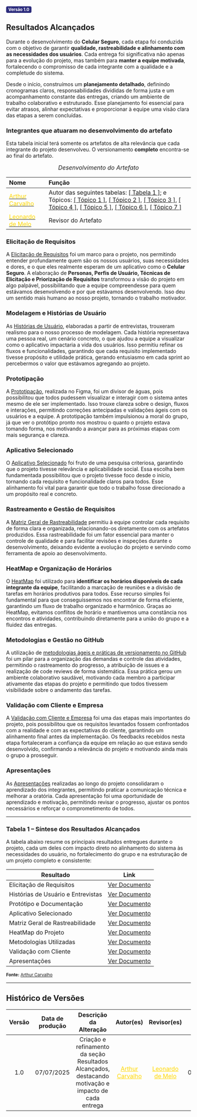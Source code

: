 <span style="background-color:#2c2c7c; color:white; font-size:0.8em; font-weight: bold; padding:2px 6px; border-radius:4px;">Versão 1.0</span>

## Resultados Alcançados

Durante o desenvolvimento do **Celular Seguro**, cada etapa foi conduzida com o objetivo de garantir **qualidade, rastreabilidade e alinhamento com as necessidades dos usuários**. Cada entrega foi significativa não apenas para a evolução do projeto, mas também para **manter a equipe motivada**, fortalecendo o compromisso de cada integrante com a qualidade e a completude do sistema.

Desde o início, construímos um **planejamento detalhado**, definindo cronogramas claros, responsabilidades divididas de forma justa e um acompanhamento constante das entregas, criando um ambiente de trabalho colaborativo e estruturado. Esse planejamento foi essencial para evitar atrasos, alinhar expectativas e proporcionar à equipe uma visão clara das etapas a serem concluídas.

### Integrantes que atuaram no desenvolvimento do artefato

Esta tabela inicial terá somente os artefatos de alta relevância que cada integrante do projeto desenvolveu. O versionamento **completo** encontra-se ao final do artefato.

<font size="3"><p style="text-align: center">_Desenvolvimento do Artefato_</p></font>

| Nome | Função |
| :--- | :--- |
| [<span style="color:gold;">Arthur Carvalho</span>](https://github.com/arthurlleite) | Autor das seguintes tabelas: [[ Tabela 1 ]](https://requisitos-de-software.github.io/2025.1-CelularSeguro/documento-entrega-final/resultados-alcancados/#tabela-1-sintese-dos-resultados-alcancados); e Tópicos: [[ Tópico 1 ]](https://requisitos-de-software.github.io/2025.1-CelularSeguro/documento-entrega-final/resultados-alcancados/#modelagem-e-historias-de-usuario), [[ Tópico 2 ]](https://requisitos-de-software.github.io/2025.1-CelularSeguro/documento-entrega-final/resultados-alcancados/#prototipacao), [[ Tópico 3 ]](https://requisitos-de-software.github.io/2025.1-CelularSeguro/documento-entrega-final/resultados-alcancados/#aplicativo-selecionado), [[ Tópico 4 ]](https://requisitos-de-software.github.io/2025.1-CelularSeguro/documento-entrega-final/resultados-alcancados/#rastreamento-e-gestao-de-requisitos), [[ Tópico 5 ]](https://requisitos-de-software.github.io/2025.1-CelularSeguro/documento-entrega-final/resultados-alcancados/#heatmap-e-organizacao-de-horarios), [[ Tópico 6 ]](https://requisitos-de-software.github.io/2025.1-CelularSeguro/documento-entrega-final/resultados-alcancados/#metodologias-e-gestao-no-github), [[ Tópico 7 ]](https://requisitos-de-software.github.io/2025.1-CelularSeguro/documento-entrega-final/resultados-alcancados/#validacao-com-cliente-e-empresa) |
| [<span style="color:gold;">Leonardo de Melo</span>](https://github.com/leozinlima) | Revisor do Artefato |


### Elicitação de Requisitos

A [Elicitação de Requisitos](https://requisitos-de-software.github.io/2025.1-CelularSeguro/documento-elicitacao/Introducao/) foi um marco para o projeto, nos permitindo entender profundamente quem são os nossos usuários, suas necessidades e dores, e o que eles realmente esperam de um aplicativo como o **Celular Seguro**. A elaboração de **Personas, Perfis de Usuário, Técnicas de Elicitação e Priorização de Requisitos** transformou a visão do projeto em algo palpável, possibilitando que a equipe compreendesse para quem estávamos desenvolvendo e por que estávamos desenvolvendo. Isso deu um sentido mais humano ao nosso projeto, tornando o trabalho motivador.

### Modelagem e Histórias de Usuário

As [Histórias de Usuário](https://requisitos-de-software.github.io/2025.1-CelularSeguro/documento-modelagem/Agil/Historias_de_usuario/#historias-de-usuario_1), elaboradas a partir de entrevistas, trouxeram realismo para o nosso processo de modelagem. Cada história representava uma pessoa real, um cenário concreto, o que ajudou a equipe a visualizar como o aplicativo impactaria a vida dos usuários. Isso permitiu refinar os fluxos e funcionalidades, garantindo que cada requisito implementado tivesse propósito e utilidade prática, gerando entusiasmo em cada sprint ao percebermos o valor que estávamos agregando ao projeto.

### Prototipação

A [Prototipação](https://requisitos-de-software.github.io/2025.1-CelularSeguro/documento-validacao/documento-prototipacao/#objetivo), realizada no Figma, foi um divisor de águas, pois possibilitou que todos pudessem visualizar e interagir com o sistema antes mesmo de ele ser implementado. Isso trouxe clareza sobre o design, fluxos e interações, permitindo correções antecipadas e validações ágeis com os usuários e a equipe. A prototipação também impulsionou a moral do grupo, já que ver o protótipo pronto nos mostrou o quanto o projeto estava tomando forma, nos motivando a avançar para as próximas etapas com mais segurança e clareza.

### Aplicativo Selecionado

O [Aplicativo Selecionado](https://requisitos-de-software.github.io/2025.1-CelularSeguro/documento-pre-rastreabilidade/aplicativo_selecionado/) foi fruto de uma pesquisa criteriosa, garantindo que o projeto tivesse relevância e aplicabilidade social. Essa escolha bem fundamentada possibilitou que o projeto tivesse foco desde o início, tornando cada requisito e funcionalidade claros para todos. Esse alinhamento foi vital para garantir que todo o trabalho fosse direcionado a um propósito real e concreto.

### Rastreamento e Gestão de Requisitos

A [Matriz Geral de Rastreabilidade](https://requisitos-de-software.github.io/2025.1-CelularSeguro/documento-rastreabilidade/matriz/#requisitos-funcionais) permitiu à equipe controlar cada requisito de forma clara e organizada, relacionando-os diretamente com os artefatos produzidos. Essa rastreabilidade foi um fator essencial para manter o controle de qualidade e para facilitar revisões e inspeções durante o desenvolvimento, deixando evidente a evolução do projeto e servindo como ferramenta de apoio ao desenvolvimento.

### HeatMap e Organização de Horários

O [HeatMap](https://requisitos-de-software.github.io/2025.1-CelularSeguro/documento-planejamento/heatmap/#objetivo) foi utilizado para **identificar os horários disponíveis de cada integrante da equipe**, facilitando a marcação de reuniões e a divisão de tarefas em horários produtivos para todos. Esse recurso simples foi fundamental para que conseguíssemos nos encontrar de forma eficiente, garantindo um fluxo de trabalho organizado e harmônico. Graças ao HeatMap, evitamos conflitos de horário e mantivemos uma constância nos encontros e atividades, contribuindo diretamente para a união do grupo e a fluidez das entregas.

### Metodologias e Gestão no GitHub

A utilização de [metodologias ágeis e práticas de versionamento no GitHub](https://requisitos-de-software.github.io/2025.1-CelularSeguro/documento-planejamento/metodologias-utilizadas/#outras-praticas-utilizadas) foi um pilar para a organização das demandas e controle das atividades, permitindo o rastreamento do progresso, a atribuição de issues e a realização de code reviews de forma sistemática. Essa prática gerou um ambiente colaborativo saudável, motivando cada membro a participar ativamente das etapas do projeto e permitindo que todos tivessem visibilidade sobre o andamento das tarefas.

### Validação com Cliente e Empresa

A [Validação com Cliente e Empresa](https://requisitos-de-software.github.io/2025.1-CelularSeguro/documento-validacao/documentacao-resposta-informal/#introducao) foi uma das etapas mais importantes do projeto, pois possibilitou que os requisitos levantados fossem confrontados com a realidade e com as expectativas do cliente, garantindo um alinhamento final antes da implementação. Os feedbacks recebidos nesta etapa fortaleceram a confiança da equipe em relação ao que estava sendo desenvolvido, confirmando a relevância do projeto e motivando ainda mais o grupo a prosseguir.

### Apresentações

As [Apresentações](https://requisitos-de-software.github.io/2025.1-CelularSeguro/documento-apresentacao/apresentacao-1/) realizadas ao longo do projeto consolidaram o aprendizado dos integrantes, permitindo praticar a comunicação técnica e melhorar a oratória. Cada apresentação foi uma oportunidade de aprendizado e motivação, permitindo revisar o progresso, ajustar os pontos necessários e reforçar o comprometimento de todos.

---

### Tabela 1 – Síntese dos Resultados Alcançados

A tabela abaixo resume os principais resultados entregues durante o projeto, cada um deles com impacto direto no alinhamento do sistema às necessidades do usuário, no fortalecimento do grupo e na estruturação de um projeto completo e consistente:

| Resultado | Link |
|---|---|
| Elicitação de Requisitos | [Ver Documento](https://requisitos-de-software.github.io/2025.1-CelularSeguro/documento-elicitacao/Introducao/) |
| Histórias de Usuário e Entrevistas | [Ver Documento](https://requisitos-de-software.github.io/2025.1-CelularSeguro/documento-modelagem/Agil/Historias_de_usuario/#historias-de-usuario_1) |
| Protótipo e Documentação | [Ver Documento](https://requisitos-de-software.github.io/2025.1-CelularSeguro/documento-validacao/documento-prototipacao/#objetivo) |
| Aplicativo Selecionado | [Ver Documento](https://requisitos-de-software.github.io/2025.1-CelularSeguro/documento-pre-rastreabilidade/aplicativo_selecionado/) |
| Matriz Geral de Rastreabilidade | [Ver Documento](https://requisitos-de-software.github.io/2025.1-CelularSeguro/documento-rastreabilidade/matriz/#requisitos-funcionais) |
| HeatMap do Projeto | [Ver Documento](https://requisitos-de-software.github.io/2025.1-CelularSeguro/documento-planejamento/heatmap/#objetivo) |
| Metodologias Utilizadas | [Ver Documento](https://requisitos-de-software.github.io/2025.1-CelularSeguro/documento-planejamento/metodologias-utilizadas/#outras-praticas-utilizadas) |
| Validação com Cliente | [Ver Documento](https://requisitos-de-software.github.io/2025.1-CelularSeguro/documento-validacao/documentacao-resposta-informal/#introducao) |
| Apresentações | [Ver Documento](https://requisitos-de-software.github.io/2025.1-CelularSeguro/documento-apresentacao/apresentacao-1/) |

<sub>**Fonte:** [Arthur Carvalho](https://github.com/arthurlleite)</sub>

---

## Histórico de Versões

| Versão | Data de produção   | Descrição da Alteração                               | Autor(es)             | Revisor(es)      |Data de Revisão |
| :----: | :----------------: | :--------------------------------------------------: | :-------------------: | :-------------:  |  :-----------: |
| 1.0    | 07/07/2025         | Criação e refinamento da seção Resultados Alcançados, destacando motivação e impacto de cada entrega | <a style="color:gold;" href="https://github.com/arthurlleite" target="_blank">Arthur Carvalho</a> | <a style="color:gold;" href="https://github.com/leozinlima" target="_blank">Leonardo de Melo</a> | 07/07/2025 |

